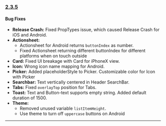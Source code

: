 ### [2.3.5](https://github.com/GeekyAnts/NativeBase/releases/tag/v2.3.5)

#### Bug Fixes
-   **Release Crash:** Fixed PropTypes issue, which caused Release Crash for iOS and Android.
-   **Actionsheet:** 
    -   Actionsheet for Android returns `buttonIndex` as number.
    -   Fixed Actionsheet returning different buttonIndex for different platforms when on touch outside
-   **Card:** Fixed UI breakage with Card for iPhoneX view.
-   **Icon:** Wrong icon name mapping for Android.
-   **Picker:** Added placeholderStyle to Picker. Customizable color for Icon with Picker
-   **Searchbar:** Text vertically centered in Header SearchBar.
-   **Tabs:** Fixed `overlayTop` position for Tabs.
-   **Toast:** Text and Button-text supports empty string. Added default duration of 1500.
-   **Theme:** 
    -   Removed unused variable `listItemHeight`.
    -   Use theme to turn off `uppercase` buttons on Android



<hr>
